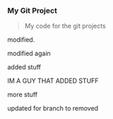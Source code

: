 ### My Git Project


> My code for the git projects


modified. 

modified again

added stuff

IM A GUY THAT ADDED STUFF

more stuff

updated for branch to removed
